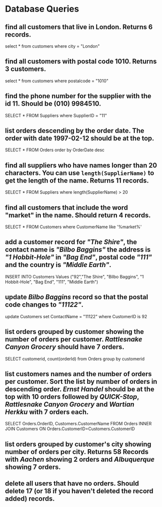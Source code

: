 # Database Queries

## find all customers that live in London. Returns 6 records.

select * from customers where city = "London"

## find all customers with postal code 1010. Returns 3 customers.

select * from customers where postalcode = "1010"

## find the phone number for the supplier with the id 11. Should be (010) 9984510.

SELECT * FROM Suppliers where SupplierID = "11" 

## list orders descending by the order date. The order with date 1997-02-12 should be at the top.

SELECT * FROM Orders order by OrderDate desc

## find all suppliers who have names longer than 20 characters. You can use `length(SupplierName)` to get the length of the name. Returns 11 records.

SELECT * FROM Suppliers where length(SupplierName) > 20

## find all customers that include the word "market" in the name. Should return 4 records.

SELECT * FROM Customers where CustomerName like '%market%'

## add a customer record for _"The Shire"_, the contact name is _"Bilbo Baggins"_ the address is _"1 Hobbit-Hole"_ in _"Bag End"_, postal code _"111"_ and the country is _"Middle Earth"_.

INSERT INTO Customers
Values ("92","The Shire", "Bilbo Baggins", "1 Hobbit-Hole", "Bag End", "111", "Middle Earth")

## update _Bilbo Baggins_ record so that the postal code changes to _"11122"_.

update Customers
set ContactName = "11122"
where CustomerID is 92

## list orders grouped by customer showing the number of orders per customer. _Rattlesnake Canyon Grocery_ should have 7 orders.

SELECT customerid, count(orderId) from Orders group by customerid

## list customers names and the number of orders per customer. Sort the list by number of orders in descending order. _Ernst Handel_ should be at the top with 10 orders followed by _QUICK-Stop_, _Rattlesnake Canyon Grocery_ and _Wartian Herkku_ with 7 orders each.

SELECT Orders.OrderID, Customers.CustomerName
FROM Orders
INNER JOIN Customers ON Orders.CustomerID=Customers.CustomerID


## list orders grouped by customer's city showing number of orders per city. Returns 58 Records with _Aachen_ showing 2 orders and _Albuquerque_ showing 7 orders.

## delete all users that have no orders. Should delete 17 (or 18 if you haven't deleted the record added) records.
